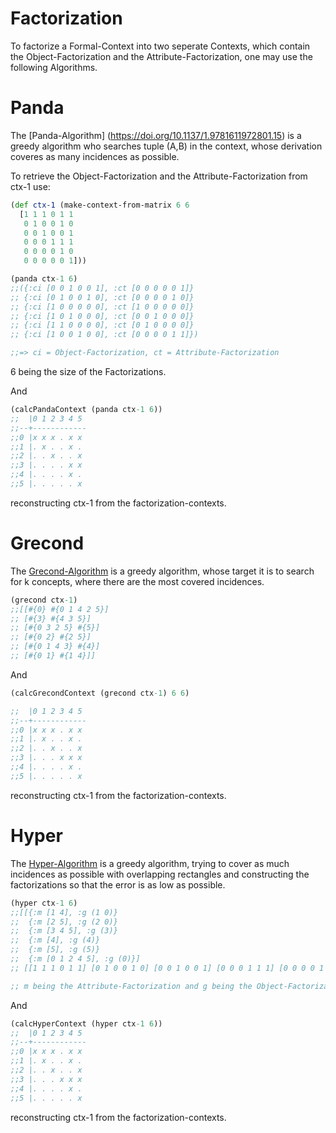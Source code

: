 # Factorization

To factorize a Formal-Context into two seperate Contexts, which contain the Object-Factorization and the Attribute-Factorization, one may use the following Algorithms.

# Panda
The [Panda-Algorithm] (https://doi.org/10.1137/1.9781611972801.15) is a greedy algorithm who searches tuple (A,B) in the context, whose derivation coveres as many incidences as possible.

To retrieve the Object-Factorization and the Attribute-Factorization from ctx-1 use:
```clj
(def ctx-1 (make-context-from-matrix 6 6
  [1 1 1 0 1 1
   0 1 0 0 1 0
   0 0 1 0 0 1
   0 0 0 1 1 1
   0 0 0 0 1 0
   0 0 0 0 0 1]))

(panda ctx-1 6)
;;({:ci [0 0 1 0 0 1], :ct [0 0 0 0 0 1]}
;; {:ci [0 1 0 0 1 0], :ct [0 0 0 0 1 0]} 
;; {:ci [1 0 0 0 0 0], :ct [1 0 0 0 0 0]}
;; {:ci [1 0 1 0 0 0], :ct [0 0 1 0 0 0]}
;; {:ci [1 1 0 0 0 0], :ct [0 1 0 0 0 0]}
;; {:ci [1 0 0 1 0 0], :ct [0 0 0 0 1 1]})

;;=> ci = Object-Factorization, ct = Attribute-Factorization
```
6 being the size of the Factorizations.

And

```clj
(calcPandaContext (panda ctx-1 6))
;;  |0 1 2 3 4 5
;;--+------------
;;0 |x x x . x x
;;1 |. x . . x .
;;2 |. . x . . x
;;3 |. . . . x x
;;4 |. . . . x .
;;5 |. . . . . x
```

reconstructing ctx-1 from the factorization-contexts.

# Grecond
The [Grecond-Algorithm](https://doi.org/10.1016/j.jcss.2009.05.002) is a greedy algorithm, whose target it is to search for k concepts, where there are the most covered incidences.

```clj
(grecond ctx-1)
;;[[#{0} #{0 1 4 2 5}]
;; [#{3} #{4 3 5}]
;; [#{0 3 2 5} #{5}]
;; [#{0 2} #{2 5}]
;; [#{0 1 4 3} #{4}]
;; [#{0 1} #{1 4}]]
```

And

```clj
(calcGrecondContext (grecond ctx-1) 6 6)

;;  |0 1 2 3 4 5 
;;--+------------
;;0 |x x x . x x
;;1 |. x . . x .
;;2 |. . x . . x
;;3 |. . . x x x
;;4 |. . . . x .
;;5 |. . . . . x
```
reconstructing ctx-1 from the factorization-contexts.

# Hyper
The [Hyper-Algorithm](https://doi.org/10.1007/s10618-010-0203-9) is a greedy algorithm, trying to cover as much incidences as possible with overlapping rectangles and constructing the factorizations so that the error is as low as possible.

```clj
(hyper ctx-1 6)
;;[[{:m [1 4], :g (1 0)}
;;  {:m [2 5], :g (2 0)}
;;  {:m [3 4 5], :g (3)}
;;  {:m [4], :g (4)}
;;  {:m [5], :g (5)}
;;  {:m [0 1 2 4 5], :g (0)}]
;; [[1 1 1 0 1 1] [0 1 0 0 1 0] [0 0 1 0 0 1] [0 0 0 1 1 1] [0 0 0 0 1 0] [0 0 0 0 0 1]]]

;; m being the Attribute-Factorization and g being the Object-Factorization
```


And

```clj
(calcHyperContext (hyper ctx-1 6))
;;  |0 1 2 3 4 5 
;;--+------------
;;0 |x x x . x x
;;1 |. x . . x .
;;2 |. . x . . x
;;3 |. . . x x x
;;4 |. . . . x .
;;5 |. . . . . x
```
reconstructing ctx-1 from the factorization-contexts.

